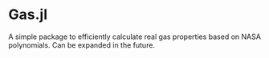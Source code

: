 # Gas.jl

A simple package to efficiently calculate real gas properties based on NASA polynomials. Can be expanded in the future.

